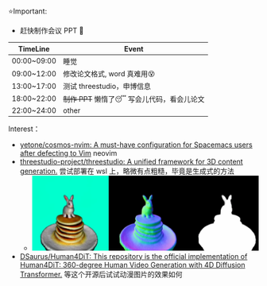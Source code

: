 ⭐Important: 
- 赶快制作会议 PPT 🤬

| TimeLine    | Event                        |
| ----------- | ---------------------------- |
| 00:00~09:00 | 睡觉                           |
| 09:00~12:00 | 修改论文格式, word 真难用😵           |
| 13:00~17:00 | 测试 threestudio，申博信息          |
| 18:00~22:00 | ~~制作 PPT~~ 懒惰了😴 写会儿代码，看会儿论文 |
| 22:00~24:00 | other                        |

Interest：
- [yetone/cosmos-nvim: A must-have configuration for Spacemacs users after defecting to Vim](https://github.com/yetone/cosmos-nvim)  neovim 
- [threestudio-project/threestudio: A unified framework for 3D content generation.](https://github.com/threestudio-project/threestudio) 尝试部署在 wsl 上，略微有点粗糙，毕竟是生成式的方法
  - ![image.png|333](https://raw.githubusercontent.com/qiyun71/Blog_images/main/MyBlogPic/202403/20241009165136.png)
- [DSaurus/Human4DiT: This repository is the official implementation of Human4DiT: 360-degree Human Video Generation with 4D Diffusion Transformer.](https://github.com/DSaurus/Human4DiT) 等这个开源后试试动漫图片的效果如何

